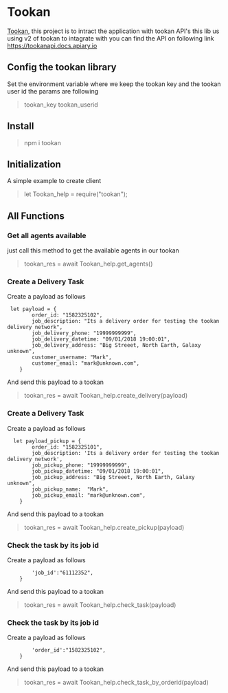 # **Tookan**
[Tookan](https://gitlab.com/npm-package-jilabaji/tookan), this project is to intract the application with tookan API's 
this lib us using v2 of tookan to intagrate with you can find the API on following link https://tookanapi.docs.apiary.io

## **Config the tookan library**
Set the environment variable where we keep the tookan key and the tookan user id 
the params are following
> tookan_key
> tookan_userid

## **Install**
> npm  i  tookan

## **Initialization**
A simple example to create client
> let Tookan_help = require("tookan"); 

## **All Functions**
###  Get all agents available 
just call this method to get the available agents in our tookan
> tookan_res = await Tookan_help.get_agents() 

###  Create a Delivery Task 
Create a payload as follows

```
 let payload = {
        order_id: "1582325102",
        job_description: "Its a delivery order for testing the tookan delivery network",
        job_delivery_phone: "19999999999",
        job_delivery_datetime: "09/01/2018 19:00:01",
        job_delivery_address: "Big Streeet, North Earth, Galaxy unknown",
        customer_username: "Mark",
        customer_email: "mark@unknown.com",
    } 
```
And send this payload to a tookan
> tookan_res = await Tookan_help.create_delivery(payload) 

###  Create a Delivery Task 
Create a payload as follows

```
  let payload_pickup = {
        order_id: "1582325101",
        job_description: 'Its a delivery order for testing the tookan delivery network',
        job_pickup_phone: "19999999999",
        job_pickup_datetime: "09/01/2018 19:00:01",
        job_pickup_address: "Big Streeet, North Earth, Galaxy unknown",
        job_pickup_name:  "Mark",
        job_pickup_email: "mark@unknown.com",
    } 
```

And send this payload to a tookan
> tookan_res = await Tookan_help.create_pickup(payload) 

###  Check the task by its job id 
Create a payload as follows

```  let payload = {
        'job_id':"61112352",
    } 
```
And send this payload to a tookan
> tookan_res = await Tookan_help.check_task(payload) 

###  Check the task by its job id 
Create a payload as follows

```  let payload = {
        'order_id':"1582325102",
    } 
```

And send this payload to a tookan
> tookan_res = await Tookan_help.check_task_by_orderid(payload)